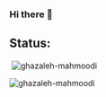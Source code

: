 ### Hi there 👋
<h2 align="left">Status: </h2>


<p>&nbsp;<img align="center" src="https://github-readme-stats.vercel.app/api?username=ghazaleh-mahmoodi&show_icons=true&locale=en&count_private=true&include_all_commits=true" alt="ghazaleh-mahmoodi" /></p> 

<p><img align="left" src="https://github-readme-stats.vercel.app/api/top-langs?username=ghazaleh-mahmoodi&show_icons=true&locale=en&layout=compact" alt="ghazaleh-mahmoodi" /></p>

<!--
**ghazaleh-mahmoodi/ghazaleh-mahmoodi** is a ✨ _special_ ✨ repository because its `README.md` (this file) appears on your GitHub profile.

Here are some ideas to get you started:

- 🔭 I’m currently working on ...
- 🌱 I’m currently learning ...
- 👯 I’m looking to collaborate on ...
- 🤔 I’m looking for help with ...
- 💬 Ask me about ...
- 📫 How to reach me: ...
- 😄 Pronouns: ...
- ⚡ Fun fact: ...
-->
